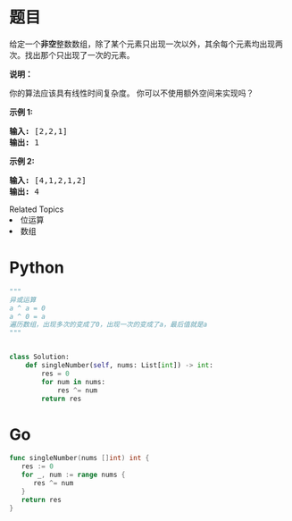 # 题目
<p>给定一个<strong>非空</strong>整数数组，除了某个元素只出现一次以外，其余每个元素均出现两次。找出那个只出现了一次的元素。</p>

<p><strong>说明：</strong></p>

<p>你的算法应该具有线性时间复杂度。 你可以不使用额外空间来实现吗？</p>

<p><strong>示例 1:</strong></p>

<pre><strong>输入:</strong> [2,2,1]
<strong>输出:</strong> 1
</pre>

<p><strong>示例&nbsp;2:</strong></p>

<pre><strong>输入:</strong> [4,1,2,1,2]
<strong>输出:</strong> 4</pre>
<div><div>Related Topics</div><div><li>位运算</li><li>数组</li></div></div>

# Python

```python
"""
异或运算
a ^ a = 0
a ^ 0 = a
遍历数组，出现多次的变成了0，出现一次的变成了a，最后值就是a
"""


class Solution:
    def singleNumber(self, nums: List[int]) -> int:
        res = 0
        for num in nums:
            res ^= num
        return res
```

# Go

```go
func singleNumber(nums []int) int {
   res := 0
   for _, num := range nums {
      res ^= num
   }
   return res
}
```